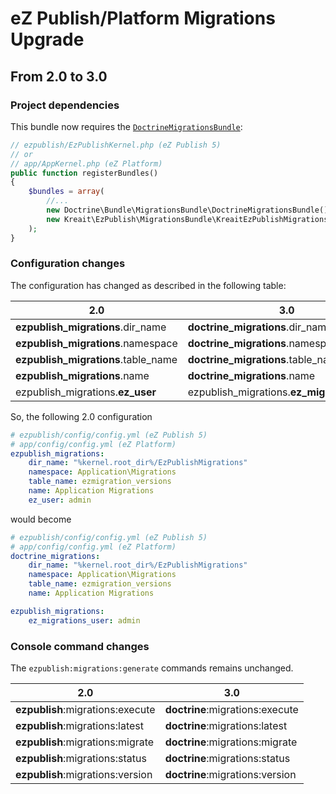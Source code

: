 # eZ Publish/Platform Migrations Upgrade

## From 2.0 to 3.0

### Project dependencies

This bundle now requires the [`DoctrineMigrationsBundle`](https://github.com/doctrine/DoctrineMigrationsBundle):

```php
// ezpublish/EzPublishKernel.php (eZ Publish 5)
// or
// app/AppKernel.php (eZ Platform)
public function registerBundles()
{
    $bundles = array(
        //...
        new Doctrine\Bundle\MigrationsBundle\DoctrineMigrationsBundle(),
        new Kreait\EzPublish\MigrationsBundle\KreaitEzPublishMigrationsBundle(),
    );
}
```

### Configuration changes

The configuration has changed as described in the following table:

2.0                                 | 3.0
----------------------------------- | -------------------------------------------
**ezpublish_migrations**.dir_name   | **doctrine_migrations**.dir_name
**ezpublish_migrations**.namespace  | **doctrine_migrations**.namespace
**ezpublish_migrations**.table_name | **doctrine_migrations**.table_name
**ezpublish_migrations**.name       | **doctrine_migrations**.name
ezpublish_migrations.**ez_user**    | ezpublish_migrations.**ez_migrations_user**

So, the following 2.0 configuration

```yaml
# ezpublish/config/config.yml (eZ Publish 5)
# app/config/config.yml (eZ Platform)
ezpublish_migrations:
    dir_name: "%kernel.root_dir%/EzPublishMigrations"
    namespace: Application\Migrations
    table_name: ezmigration_versions
    name: Application Migrations
    ez_user: admin
```

would become

```yaml
# ezpublish/config/config.yml (eZ Publish 5)
# app/config/config.yml (eZ Platform)
doctrine_migrations:
    dir_name: "%kernel.root_dir%/EzPublishMigrations"
    namespace: Application\Migrations
    table_name: ezmigration_versions
    name: Application Migrations

ezpublish_migrations:
    ez_migrations_user: admin
```

### Console command changes

The `ezpublish:migrations:generate` commands remains unchanged.

2.0                              | 3.0
---------------------------------| -------------------------------
**ezpublish**:migrations:execute | **doctrine**:migrations:execute
**ezpublish**:migrations:latest  | **doctrine**:migrations:latest
**ezpublish**:migrations:migrate | **doctrine**:migrations:migrate
**ezpublish**:migrations:status  | **doctrine**:migrations:status
**ezpublish**:migrations:version | **doctrine**:migrations:version
